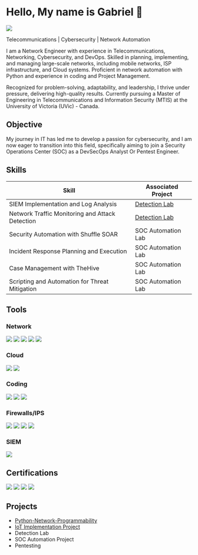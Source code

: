 <!--
**GabrielNetSec/GabrielNetSec** is a ✨ _special_ ✨ repository because its `README.md` (this file) appears on your GitHub profile.

Here are some ideas to get you started:

- 🔭 I’m currently working on ...
- 🌱 I’m currently learning ...
- 👯 I’m looking to collaborate on ...
- 🤔 I’m looking for help with ...
- 💬 Ask me about ...
- 📫 How to reach me: ...
- 😄 Pronouns: ...
- ⚡ Fun fact: ...
-->
# Hello, My name is Gabriel 👋
<a href="https://linkedin.com/in/gabriel-naranjo-orozco/"><img src="https://img.shields.io/badge/-LinkedIn-0072b1?&style=for-the-badge&logo=linkedin&logoColor=white" /></a>

Telecommunications | Cybersecurity | Network Automation

I am a Network Engineer with experience in Telecommunications, Networking, Cybersecurity, and DevOps. Skilled in planning, implementing, and managing large-scale networks, including mobile networks, ISP infrastructure, and Cloud systems. Proficient in network automation with Python and experience in coding and Project Management.

Recognized for problem-solving, adaptability, and leadership, I thrive under pressure, delivering high-quality results.  Currently pursuing a Master of Engineering in Telecommunications and Information Security (MTIS) at the University of Victoria (UVic) - Canada.

## Objective

My journey in IT has led me to develop a passion for cybersecurity, and I am now eager to transition into this field, specifically aiming to join a Security Operations Center (SOC) as a DevSecOps Analyst Or Pentest Engineer.

## Skills

| Skill                                         | Associated Project         |
|-----------------------------------------------|----------------------------|
| SIEM Implementation and Log Analysis          | <a href="https://google.com">Detection Lab</a>|
| Network Traffic Monitoring and Attack Detection | <a href="https://google.com">Detection Lab</a>|
| Security Automation with Shuffle SOAR         | SOC Automation Lab|
| Incident Response Planning and Execution      | SOC Automation Lab|
| Case Management with TheHive                  | SOC Automation Lab|
| Scripting and Automation for Threat Mitigation | SOC Automation Lab|

## Tools

### Network
<div>
    <img src="https://img.shields.io/badge/-Wireshark-1679A7?&style=for-the-badge&logo=Wireshark&logoColor=white" />
    <img src="https://img.shields.io/badge/-GNS3-0078D7?&style=for-the-badge&logo=GNS3&logoColor=white" />
    <img src="https://img.shields.io/badge/-SecureCRT-0078D7?&style=for-the-badge&logoColor=white" />
    <img src="https://img.shields.io/badge/-Nmap-4682B4?&style=for-the-badge&logo=Nmap&logoColor=white" />
    <img src="https://img.shields.io/badge/-Cisco%20IOS%2FXR-1BA0D7?&style=for-the-badge&logo=Cisco&logoColor=white" />


</div>

<!--
### Endpoint
<div>
    <img src="https://img.shields.io/badge/-Microsoft_Defender_for_Endpoint-00A4EF?&style=for-the-badge&logo=Microsoft&logoColor=white" />
    <img src="https://img.shields.io/badge/-Velociraptor-4B275F?&style=for-the-badge&logo=Velociraptor&logoColor=white" />
</div>
-->

### Cloud
<div>
    <img src="https://img.shields.io/badge/-Amazon%20AWS-FF9900?&style=for-the-badge&logo=Amazon%20AWS&logoColor=white" />
    <img src="https://img.shields.io/badge/-VMware-607078?&style=for-the-badge&logo=VMware&logoColor=white" />

</div>

### Coding
<div>
    <img src="https://img.shields.io/badge/-Python-3776AB?&style=for-the-badge&logo=Python&logoColor=white" />
    <img src="https://img.shields.io/badge/-C%2B%2B-00599C?&style=for-the-badge&logo=C%2B%2B&logoColor=white" />
    <img src="https://img.shields.io/badge/-Git-F05032?&style=for-the-badge&logo=Git&logoColor=white" />

</div>

### Firewalls/IPS
<div>
   <img src="https://img.shields.io/badge/-Cisco%20ASA-1BA0D7?&style=for-the-badge&logo=Cisco&logoColor=white" />
  <img src="https://img.shields.io/badge/-Palo%20Alto%20Networks-0081C6?&style=for-the-  badge&logo=Palo%20Alto%20Networks&logoColor=white" />
  <img src="https://img.shields.io/badge/-Check%20Point-FF5454?&style=for-the-badge&logo=Check%20Point&logoColor=white" />
<img src="https://img.shields.io/badge/-Cisco%20Firepower-1BA0D7?&style=for-the-badge&logo=Cisco&logoColor=white" />

</div>

### SIEM
<div>
   <img src="https://img.shields.io/badge/-IBM%20QRadar-052FAD?&style=for-the-badge&logo=IBM&logoColor=white" />

</div>

## Certifications

<div>
  <img src="https://img.shields.io/badge/-Security%2B-FF0000?&style=for-the-badge&logo=CompTIA&logoColor=white" />
   <img src="https://img.shields.io/badge/-CCNA-1BA0D7?&style=for-the-badge&logo=Cisco&logoColor=white" />
  <img src="https://img.shields.io/badge/-DevNet-1BA0D7?&style=for-the-badge&logo=Cisco&logoColor=white" />
   <img src="https://img.shields.io/badge/-PMP-0071C5?&style=for-the-badge&logo=Project%20Management%20Institute&logoColor=white" />

</div>

## Projects
- <a href="https://google.com](https://github.com/GabrielNetSec/Python-Network-Programmability">Python-Network-Programmability</a>
- <a href="https://github.com/GabrielNetSec/IoT-Projects">IoT Implementation Project</a>
- Detection Lab
- SOC Automation Project
- Pentesting
